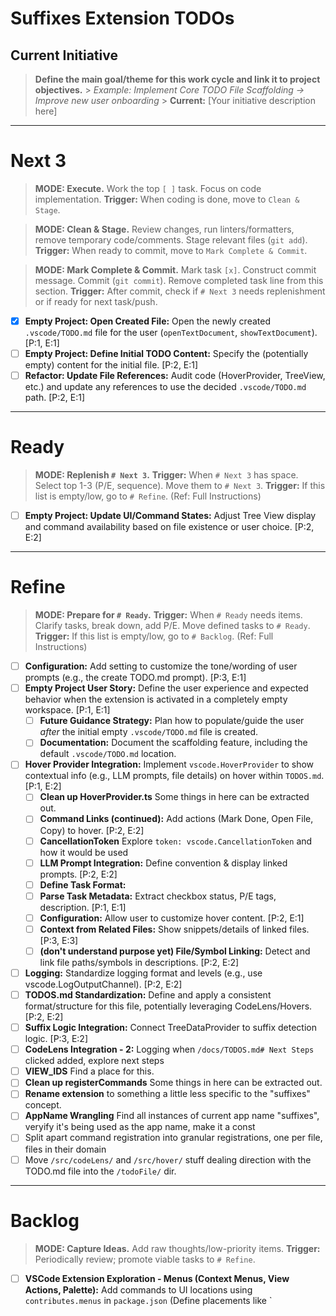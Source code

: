 # Suffixes Extension TODOs

## Current Initiative

> **Define the main goal/theme for this work cycle and link it to project objectives.** > _Example: Implement Core TODO File Scaffolding -> Improve new user onboarding_ > **Current:** [Your initiative description here]

<!-- QUICK IDEA INPUT: Add new raw ideas directly under the '# Refine' header below for quick capture and later triage. -->

---

# Next 3

> **MODE: Execute.** Work the top `[ ]` task. Focus on code implementation. **Trigger:** When coding is done, move to `Clean & Stage`.

> **MODE: Clean & Stage.** Review changes, run linters/formatters, remove temporary code/comments. Stage relevant files (`git add`). **Trigger:** When ready to commit, move to `Mark Complete & Commit`.

> **MODE: Mark Complete & Commit.** Mark task `[x]`. Construct commit message. Commit (`git commit`). Remove completed task line from this section. **Trigger:** After commit, check if `# Next 3` needs replenishment or if ready for next task/push.

- [x] **Empty Project: Open Created File:** Open the newly created `.vscode/TODO.md` file for the user (`openTextDocument`, `showTextDocument`). [P:1, E:1]
- [ ] **Empty Project: Define Initial TODO Content:** Specify the (potentially empty) content for the initial file. [P:2, E:1]
- [ ] **Refactor: Update File References:** Audit code (HoverProvider, TreeView, etc.) and update any references to use the decided `.vscode/TODO.md` path. [P:2, E:1]

---

# Ready

> **MODE: Replenish `# Next 3`.** **Trigger:** When `# Next 3` has space. Select top 1-3 (P/E, sequence). Move them to `# Next 3`. **Trigger:** If this list is empty/low, go to `# Refine`. (Ref: Full Instructions)

- [ ] **Empty Project: Update UI/Command States:** Adjust Tree View display and command availability based on file existence or user choice. [P:2, E:2]

---

# Refine

> **MODE: Prepare for `# Ready`.** **Trigger:** When `# Ready` needs items. Clarify tasks, break down, add P/E. Move defined tasks to `# Ready`. **Trigger:** If this list is empty/low, go to `# Backlog`. (Ref: Full Instructions)

- [ ] **Configuration:** Add setting to customize the tone/wording of user prompts (e.g., the create TODO.md prompt). [P:3, E:1]
- [ ] **Empty Project User Story:** Define the user experience and expected behavior when the extension is activated in a completely empty workspace. [P:1, E:1]
  - [ ] **Future Guidance Strategy:** Plan how to populate/guide the user _after_ the initial empty `.vscode/TODO.md` file is created.
  - [ ] **Documentation:** Document the scaffolding feature, including the default `.vscode/TODO.md` location.
- [ ] **Hover Provider Integration:** Implement `vscode.HoverProvider` to show contextual info (e.g., LLM prompts, file details) on hover within `TODOS.md`. [P:1, E:2]
  - [ ] **Clean up HoverProvider.ts** Some things in here can be extracted out.
  - [ ] **Command Links (continued):** Add actions (Mark Done, Open File, Copy) to hover. [P:2, E:2]
  - [ ] **CancellationToken** Explore `token: vscode.CancellationToken` and how it would be used
  - [ ] **LLM Prompt Integration:** Define convention & display linked prompts. [P:2, E:2]
  - [ ] **Define Task Format:**
  - [ ] **Parse Task Metadata:** Extract checkbox status, P/E tags, description. [P:1, E:1]
  - [ ] **Configuration:** Allow user to customize hover content. [P:2, E:1]
  - [ ] **Context from Related Files:** Show snippets/details of linked files. [P:3, E:3]
  - [ ] **(don't understand purpose yet) File/Symbol Linking:** Detect and link file paths/symbols in descriptions. [P:2, E:2]
- [ ] **Logging:** Standardize logging format and levels (e.g., use vscode.LogOutputChannel). [P:2, E:2]
- [ ] **TODOS.md Standardization:** Define and apply a consistent format/structure for this file, potentially leveraging CodeLens/Hovers. [P:2, E:2]
- [ ] **Suffix Logic Integration:** Connect TreeDataProvider to suffix detection logic. [P:3, E:2]
- [ ] **CodeLens Integration - 2:** Logging when `/docs/TODOS.md# Next Steps` clicked added, explore next steps
- [ ] **VIEW_IDS** Find a place for this.
- [ ] **Clean up registerCommands** Some things in here can be extracted out.
- [ ] **Rename extension** to something a little less specific to the "suffixes" concept.
- [ ] **AppName Wrangling** Find all instances of current app name "suffixes", veryify it's being used as the app name, make it a const
- [ ] Split apart command registration into granular registrations, one per file, files in their domain
- [ ] Move `/src/codeLens/` and `/src/hover/` stuff dealing direction with the TODO.md file into the `/todoFile/` dir.

---

# Backlog

> **MODE: Capture Ideas.** Add raw thoughts/low-priority items. **Trigger:** Periodically review; promote viable tasks to `# Refine`.

- [ ] **VSCode Extension Exploration - Menus (Context Menus, View Actions, Palette):** Add commands to UI locations using `contributes.menus` in `package.json` (Define placements like `
